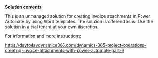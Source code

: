 **Solution contents**

This is an unmanaged solution for creating invoice attachments in Power Automate by using Word templates. The solution is offerend as is. Use the solution in a trial tenant at your own discretion.

For information and more instructions:

https://daytodaydynamics365.com/dynamics-365-project-operations-creating-invoice-attachments-with-power-automate-part-i/
